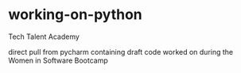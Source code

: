 # working-on-python
Tech Talent Academy

direct pull from pycharm containing draft code worked on during the Women in Software Bootcamp
